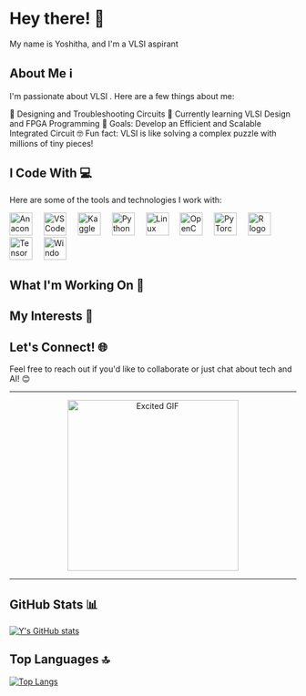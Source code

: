 # Hey there! 👋

My name is Yoshitha, and I'm a VLSI aspirant

## About Me ℹ️

I'm passionate about VLSI . Here are a few things about me:

🔧 Designing and Troubleshooting Circuits
📘 Currently learning VLSI Design and FPGA Programming
🎯 Goals: Develop an Efficient and Scalable Integrated Circuit
🤓 Fun fact: VLSI is like solving a complex puzzle with millions of tiny pieces!

## I Code With 💻

Here are some of the tools and technologies I work with:

<div align="left">
  <img src="https://cdn.jsdelivr.net/gh/devicons/devicon/icons/anaconda/anaconda-original.svg" height="40" alt="Anaconda logo" />
  <img width="12" />
  <img src="https://cdn.jsdelivr.net/gh/devicons/devicon/icons/vscode/vscode-original.svg" height="40" alt="VSCode logo" />
  <img width="12" />
  <img src="https://cdn.jsdelivr.net/gh/devicons/devicon/icons/kaggle/kaggle-original.svg" height="40" alt="Kaggle logo" />
  <img width="12" />
  <img src="https://cdn.jsdelivr.net/gh/devicons/devicon/icons/python/python-original.svg" height="40" alt="Python logo" />
  <img width="12" />
  <img src="https://cdn.jsdelivr.net/gh/devicons/devicon/icons/linux/linux-original.svg" height="40" alt="Linux logo" />
  <img width="12" />
  <img src="https://cdn.jsdelivr.net/gh/devicons/devicon/icons/opencv/opencv-original.svg" height="40" alt="OpenCV logo" />
  <img width="12" />
  <img src="https://cdn.jsdelivr.net/gh/devicons/devicon/icons/pytorch/pytorch-original.svg" height="40" alt="PyTorch logo" />
  <img width="12" />
  <img src="https://cdn.jsdelivr.net/gh/devicons/devicon/icons/r/r-original.svg" height="40" alt="R logo" />
  <img width="12" />
  <img src="https://cdn.jsdelivr.net/gh/devicons/devicon/icons/tensorflow/tensorflow-original.svg" height="40" alt="TensorFlow logo" />
  <img width="12" />
  <img src="https://cdn.jsdelivr.net/gh/devicons/devicon/icons/windows8/windows8-original.svg" height="40" alt="Windows 8 logo" />
</div>

## What I'm Working On 🚀



## My Interests 🌟



## Let's Connect! 🌐

Feel free to reach out if you'd like to collaborate or just chat about tech and AI! 😊

---

<div align="center">
  <img src="https://media.giphy.com/media/3o7buirYcmV5nSwIRW/giphy.gif" alt="Excited GIF" width="300"/>
</div>

---

## GitHub Stats 📊

[![Y's GitHub stats](https://github-readme-stats.vercel.app/api?username=leelaramakrishna&show_icons=true&theme=dark)](https://github.com/leelaramakrishna)

## Top Languages 🔝

[![Top Langs](https://github-readme-stats.vercel.app/api/top-langs/?username=leelaramakrishna&layout=compact&theme=dark)](https://github.com/leelaramakrishna)

